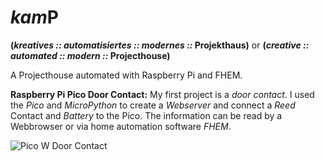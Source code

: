 # *kam*P
**(*kreatives :: automatisiertes :: modernes ::* Projekthaus)**
or
**(*creative :: automated :: modern ::* Projecthouse)**

A Projecthouse automated with Raspberry Pi and FHEM.

**Raspberry Pi Pico Door Contact:**
My first project is a *door contact*. I used the *Pico* and *MicroPython* to create a *Webserver* and connect a *Reed* Contact and *Battery* to the Pico.
The information can be read by a Webbrowser or via home automation software *FHEM*.

![Pico W Door Contact](https://github.com/chuck-at-kamP/kamP/blob/master/Pico-Web-Door-Contact.png?raw=true)


